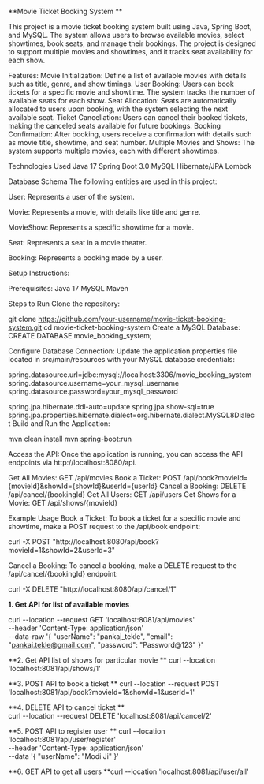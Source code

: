 **Movie Ticket Booking System
**

This project is a movie ticket booking system built using Java, Spring Boot, and MySQL. The system allows users to browse available movies, select showtimes, book seats, and manage their bookings. The project is designed to support multiple movies and showtimes, and it tracks seat availability for each show.

Features:
Movie Initialization: Define a list of available movies with details such as title, genre, and show timings.
User Booking: Users can book tickets for a specific movie and showtime. The system tracks the number of available seats for each show.
Seat Allocation: Seats are automatically allocated to users upon booking, with the system selecting the next available seat.
Ticket Cancellation: Users can cancel their booked tickets, making the canceled seats available for future bookings.
Booking Confirmation: After booking, users receive a confirmation with details such as movie title, showtime, and seat number.
Multiple Movies and Shows: The system supports multiple movies, each with different showtimes.

Technologies Used
Java 17
Spring Boot 3.0
MySQL
Hibernate/JPA
Lombok

Database Schema
The following entities are used in this project:

User: Represents a user of the system.

Movie: Represents a movie, with details like title and genre.

MovieShow: Represents a specific showtime for a movie.

Seat: Represents a seat in a movie theater.

Booking: Represents a booking made by a user.

Setup Instructions:

Prerequisites:
Java 17
MySQL
Maven

Steps to Run
Clone the repository:

git clone https://github.com/your-username/movie-ticket-booking-system.git
cd movie-ticket-booking-system
Create a MySQL Database:
CREATE DATABASE movie_booking_system;

Configure Database Connection:
Update the application.properties file located in src/main/resources with your MySQL database credentials:

spring.datasource.url=jdbc:mysql://localhost:3306/movie_booking_system
spring.datasource.username=your_mysql_username
spring.datasource.password=your_mysql_password

spring.jpa.hibernate.ddl-auto=update
spring.jpa.show-sql=true
spring.jpa.properties.hibernate.dialect=org.hibernate.dialect.MySQL8Dialect
Build and Run the Application:

mvn clean install
mvn spring-boot:run

Access the API:
Once the application is running, you can access the API endpoints via http://localhost:8080/api.

Get All Movies: GET /api/movies
Book a Ticket: POST /api/book?movieId={movieId}&showId={showId}&userId={userId}
Cancel a Booking: DELETE /api/cancel/{bookingId}
Get All Users: GET /api/users
Get Shows for a Movie: GET /api/shows/{movieId}

Example Usage
Book a Ticket:
To book a ticket for a specific movie and showtime, make a POST request to the /api/book endpoint:

curl -X POST "http://localhost:8080/api/book?movieId=1&showId=2&userId=3"

Cancel a Booking:
To cancel a booking, make a DELETE request to the /api/cancel/{bookingId} endpoint:

curl -X DELETE "http://localhost:8080/api/cancel/1"





**1. Get API for list of available movies**

curl --location --request GET 'localhost:8081/api/movies' \
--header 'Content-Type: application/json' \
--data-raw '{
    "userName": "pankaj_tekle",
    "email": "pankaj.tekle@gmail.com",
    "password": "Password@123"
}'


**2. Get API list of shows for particular movie
**
curl --location 'localhost:8081/api/shows/1'

**3. POST API to book a ticket
**
curl --location --request POST 'localhost:8081/api/book?movieId=1&showId=1&userId=1'

**4. DELETE API to cancel ticket
**   
curl --location --request DELETE 'localhost:8081/api/cancel/2'

**5. POST API to register user
**
curl --location 'localhost:8081/api/user/register' \
--header 'Content-Type: application/json' \
--data '{
    "userName": "Modi Ji"
}'

**6. GET API to get all users
**curl --location 'localhost:8081/api/user/all'
